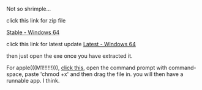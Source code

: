 Not so shrimple...

click this link for zip file

[Stable - Windows 64](https://github.com/SourestOfLemons/Gamble/blob/main/build/Windows/Windows-Stable.zip?raw=true)

click this link for latest update
[Latest - Windows 64](https://github.com/SourestOfLemons/Gamble/blob/main/build/Windows/Windows-Latest.zip?raw=true)

then just open the exe once you have extracted it.



For apple(((M1!!!!!!))), 
[click this](https://github.com/SourestOfLemons/Gamble/blob/main/build/Apple/Button%20(1)?raw=true), open the command prompt with command-space, paste 'chmod +x' and then drag the file in. you will then have a runnable app. I think.
